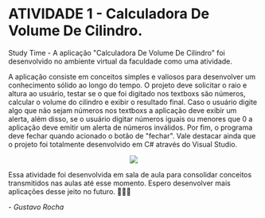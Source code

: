 # ATIVIDADE 1 - Calculadora De Volume De Cilindro.

Study Time - A aplicação "Calculadora De Volume De Cilindro" foi desenvolvido no ambiente virtual da faculdade como uma atividade.

A aplicação consiste em conceitos simples e valiosos para desenvolver um conhecimento sólido ao longo do tempo.
O projeto deve solicitar o raio e altura ao usuário, testar se o que foi digitado nos textboxs são números, calcular o volume do cilindro e exibir o resultado final.
Caso o usuário digite algo que não sejam números nos textboxs a aplicação deve exibir um alerta, além disso, se o usuário digitar números iguais ou menores que 0 a aplicação deve emitir um alerta de números inválidos.
Por fim, o programa deve fechar quando acionado o botão de "fechar". Vale destacar ainda que o projeto foi totalmente desenvolvido em C# através do Visual Studio.

<p align="center">
  <img src= "https://user-images.githubusercontent.com/87160095/159079016-93a8e9ff-0ad3-4565-8bca-a08d59315ef7.png">
</p>

Essa atividade foi desenvolvida em sala de aula para consolidar conceitos transmitidos nas aulas até esse momento. Espero desenvolver mais aplicações desse jeito no futuro. 👨🏻‍💻

*- Gustavo Rocha*
